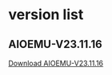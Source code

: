 

# version list
## AIOEMU-V23.11.16
[Download AIOEMU-V23.11.16](https://github.com/emuall/app/releases/download/23.11.15/AIOEMU-V23.11.15.apk)
